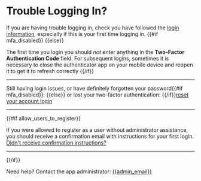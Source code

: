 # Trouble Logging In?

If you are having trouble logging in, check you have followed the [login information](README.md), especially if this is your first time logging in.
{{#if mfa_disabled}} {{else}}

The first time you login you should *not* enter anything in the **Two-Factor Authentication Code** field. For subsequent logins, sometimes it is necessary to close the authenticator app on your mobile device and reopen it to get it to refresh correctly
{{/if}}

---

Still having login issues, or have definitely forgotten your password{{#if mfa_disabled}}: {{else}} or lost your two-factor authentication: {{/if}}[reset your account login]({{login_issues_url}})

---

{{#if allow_users_to_register}}

If you were allowed to register as a user without administrator assistance, you should receive a confirmation email with instructions for your first login.
[Didn't receive confirmation instructions?]({{did_not_receive_confirmation_instructions_url}})

---

{{/if}}

Need help? Contact the app administrator: [{{admin_email}}](mailto:{{admin_email}})
